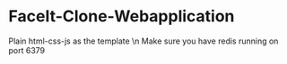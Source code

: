 # FaceIt-Clone-Webapplication
Plain html-css-js as the template \n
Make sure you have redis running on port 6379
